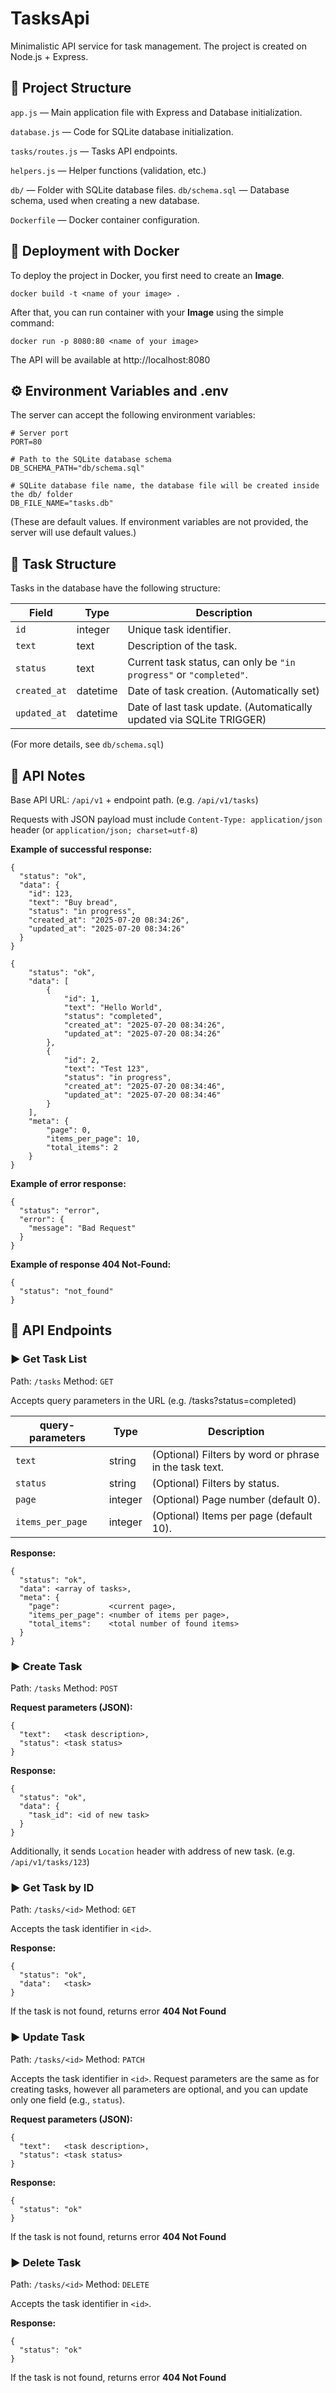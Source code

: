 # TasksApi

Minimalistic API service for task management.
The project is created on Node.js + Express.


## 📁 Project Structure
`app.js` — Main application file with Express and Database initialization.

`database.js` — Code for SQLite database initialization.

`tasks/routes.js` — Tasks API endpoints.

`helpers.js` — Helper functions (validation, etc.)

`db/` — Folder with SQLite database files.
`db/schema.sql` — Database schema, used when creating a new database.

`Dockerfile` — Docker container configuration.



## 🐳 Deployment with Docker
To deploy the project in Docker, you first need to create an **Image**.

`docker build -t <name of your image> .`

After that, you can run container with your **Image** using the simple command:

`docker run -p 8080:80 <name of your image>`

The API will be available at http://localhost:8080



## ⚙ Environment Variables and .env

The server can accept the following environment variables:
```
# Server port
PORT=80

# Path to the SQLite database schema
DB_SCHEMA_PATH="db/schema.sql"

# SQLite database file name, the database file will be created inside the db/ folder
DB_FILE_NAME="tasks.db"
```
(These are default values. If environment variables are not provided, the server will use default values.)



## 📑 Task Structure
Tasks in the database have the following structure:

| Field        | Type     | Description                                                          |
|--------------|----------|----------------------------------------------------------------------|
| `id`         | integer  | Unique task identifier.                                              |
| `text`       | text     | Description of the task.                                        |
| `status`     | text     | Current task status, can only be `"in progress"` or `"completed"`.       |
| `created_at` | datetime | Date of task creation. (Automatically set)                           |
| `updated_at` | datetime | Date of last task update. (Automatically updated via SQLite TRIGGER) |

(For more details, see `db/schema.sql`)



## 📌 API Notes

Base API URL: `/api/v1` + endpoint path. (e.g. `/api/v1/tasks`)

Requests with JSON payload must include `Content-Type: application/json` header (or `application/json; charset=utf-8`)

**Example of successful response:**
```
{
  "status": "ok",
  "data": {
    "id": 123,
    "text": "Buy bread",
    "status": "in progress",
    "created_at": "2025-07-20 08:34:26",
    "updated_at": "2025-07-20 08:34:26"
  }
}
```

```
{
    "status": "ok",
    "data": [
        {
            "id": 1,
            "text": "Hello World",
            "status": "completed",
            "created_at": "2025-07-20 08:34:26",
            "updated_at": "2025-07-20 08:34:26"
        },
        {
            "id": 2,
            "text": "Test 123",
            "status": "in progress",
            "created_at": "2025-07-20 08:34:46",
            "updated_at": "2025-07-20 08:34:46"
        }
    ],
    "meta": {
        "page": 0,
        "items_per_page": 10,
        "total_items": 2
    }
}
```

**Example of error response:**
```
{
  "status": "error",
  "error": {
    "message": "Bad Request"
  }
}
```


**Example of response 404 Not-Found:**
```
{
  "status": "not_found"
}
```



## 📍 API Endpoints

### ▶️ Get Task List
Path: `/tasks`
Method: `GET`

Accepts query parameters in the URL (e.g. /tasks?status=completed)

| query-parameters | Type    | Description                                            |
|------------------|---------|--------------------------------------------------------|
| `text`           | string  | (Optional) Filters by word or phrase in the task text. |
| `status`         | string  | (Optional) Filters by status.                          |
| `page`           | integer | (Optional) Page number (default 0).                    |
| `items_per_page` | integer | (Optional) Items per page (default 10).                |

**Response:**
```
{
  "status": "ok",
  "data": <array of tasks>,
  "meta": {
    "page":           <current page>,
    "items_per_page": <number of items per page>,
    "total_items":    <total number of found items>
  }
}
```



### ▶️ Create Task
Path: `/tasks`
Method: `POST`

**Request parameters (JSON):**
```
{
  "text":   <task description>,
  "status": <task status>
}
```

**Response:**
```
{
  "status": "ok",
  "data": {
    "task_id": <id of new task>
  }
}
```
Additionally, it sends `Location` header with address of new task. (e.g. `/api/v1/tasks/123`)



### ▶️ Get Task by ID
Path: `/tasks/<id>`
Method: `GET`

Accepts the task identifier in `<id>`.

**Response:**
```
{
  "status": "ok",
  "data":   <task>
}
```
If the task is not found, returns error **404 Not Found**



### ▶️ Update Task
Path: `/tasks/<id>`
Method: `PATCH`

Accepts the task identifier in `<id>`.
Request parameters are the same as for creating tasks, however all parameters are optional, and you can update only one field (e.g., `status`).

**Request parameters (JSON):**
```
{
  "text":   <task description>,
  "status": <task status>
}
```

**Response:**
```
{
  "status": "ok"
}
```
If the task is not found, returns error **404 Not Found**



### ▶️ Delete Task
Path: `/tasks/<id>`
Method: `DELETE`

Accepts the task identifier in `<id>`.

**Response:**
```
{
  "status": "ok"
}
```
If the task is not found, returns error **404 Not Found**



